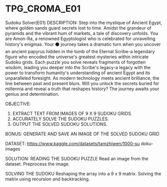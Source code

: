 # TPG_CROMA_E01
Sudoku Solver(E01)
DESCRIPTION:
Step into the mystique of Ancient Egypt, where golden sands guard secrets lost to time. Amidst the grandeur of pyramids and the vibrant hum of markets, a tale of discovery unfolds.
You are Amon-Ra, a renowned Egyptologist who is celebrated for unravelling history's enigmas. Your ⚫ journey takes a dramatic turn when you uncover an ancient papyrus hidden in the tomb of the Eternal Scribe-a legendary figure who encoded the universe's greatest mysteries within intricate Sudoku grids.
Each puzzle you solve reveals fragments of forgotten wisdom, leading you deeper into the Scribe's legacy-a legacy with the power to transform humanity's understanding of ancient Egypt and its unparalleled foresight.
As modern technology meets ancient brilliance, the line between past and present blurs. Will you unlock the secrets buried for millennia and reveal a truth that reshapes history? The journey awaits your genius and determination.



OBJECTIVE:
1. EXTRACT TEXT FROM IMAGES OF 9 X 9 SUDOKU GRIDS.
2. ACCURATELY SOLVE THE SUDOKU PUZZLES.
3. OUTPUT THE SOLVED SUDOKU SOLUTIONS.


BONUS:
GENERATE AND SAVE AN IMAGE OF THE SOLVED SUDOKU GRID


DATASET:
https://www.kaggle.com/datasets/tamzhiwen/1000-su
doku-images


SOLUTION:
READING THE SUDOKU PUZZLE 
Read an image from the dataset.
Preprocess the image.

SOLVING THE SUDOKU
Reshaping the array into a 9 x 9 matrix.
Solving the matrix using recursion and backtracking.

